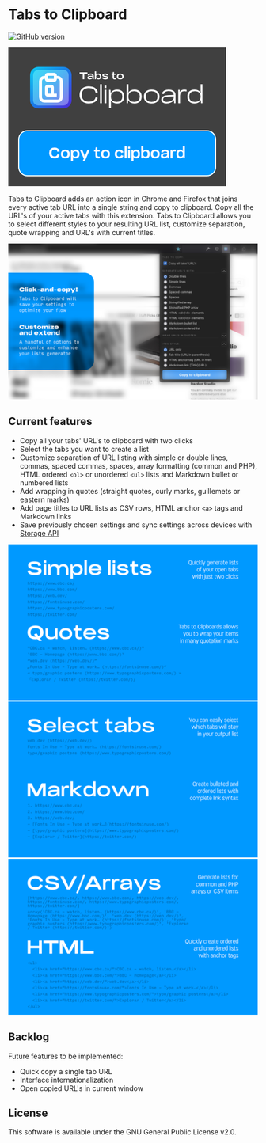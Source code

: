 # Tabs to Clipboard

[![GitHub version](https://badge.fury.io/gh/caducarvalho%2FtabsToClipboard.svg)](https://badge.fury.io/gh/caducarvalho%2FtabsToClipboard)

![Tabs to Clipboard action](images/logo-1.png)

Tabs to Clipboard adds an action icon in Chrome and Firefox that joins every active tab URL into a single string and copy to clipboard. Copy all the URL's of your active tabs with this extension. Tabs to Clipboard allows you to select different styles to your resulting URL list, customize separation, quote wrapping and URL's with current titles.

![Tabs to Clipboard options](images/screenshot-2-firefox.png)

## Current features

- Copy all your tabs' URL's to clipboard with two clicks
- Select the tabs you want to create a list
- Customize separation of URL listing with simple or double lines, commas, spaced commas, spaces, array formatting (common and PHP), HTML ordered `<ol>` or unordered `<ul>` lists and Markdown bullet or numbered lists
- Add wrapping in quotes (straight quotes, curly marks, guillemets or eastern marks)
- Add page titles to URL lists as CSV rows, HTML anchor `<a>` tags and Markdown links
- Save previously chosen settings and sync settings across devices with [Storage API](https://developer.chrome.com/docs/extensions/reference/storage/)

![Tabs to Clipboard features](images/screenshot-3.png)
![Tabs to Clipboard features](images/screenshot-4.png)
![Tabs to Clipboard features](images/screenshot-5.png)

## Backlog

Future features to be implemented:

- Quick copy a single tab URL
- Interface internationalization
- Open copied URL's in current window

## License

This software is available under the GNU General Public License v2.0.